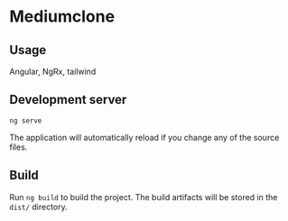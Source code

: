 # Mediumclone

## Usage

Angular, NgRx, tailwind

## Development server

`ng serve` 

The application will automatically reload if you change any of the source files.


## Build

Run `ng build` to build the project. The build artifacts will be stored in the `dist/` directory.




